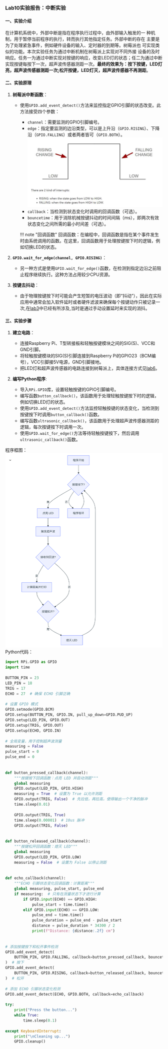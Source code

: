 ### Lab10实验报告：中断实验

#### 一、实验介绍
在计算机系统中，外部中断是指在程序执行过程中，由外部输入触发的一
种机制，用于暂停当前程序的执行，转而执行其他指定任务。外部中断的存在
主要是为了处理紧急事件，例如硬件设备的输入、定时器的到期等。树莓派也
可实现类似的功能。本次实验任务为通过中断机制在树莓派上实现对不同外接
设备的及时响应。任务一为通过中断实现对按键的响应，改变LED灯的状态；任二为通过中断实现按键每按下一次，超声波传感器测距一次。**最终的效果为：按下按键，LED灯亮，超声波传感器测距一次;松开按键，LED灯灭，超声波传感器不再测距**。

#### 二、实验原理
1. **树莓派中断函数**：
   - 使用`GPIO.add_event_detect()`方法来监控指定GPIO引脚的状态改变。此方法接受四个参数：
     - `channel`：需要监测的GPIO引脚编号。
     - `edge`：指定要监测的边沿类型，可以是上升沿（`GPIO.RISING`）、下降沿（`GPIO.FALLING`）或者两者皆可（`GPIO.BOTH`）。![alt text](images/image-18.png)
     - `callback`：当检测到状态变化时调用的回调函数（可选）。
     - `bouncetime`：用于消除机械按键抖动的时间间隔（ms），即两次有效状态变化之间所需的最小时间差（可选）。
  
      !!! note "回调函数"
          回调函数：在编程中，回调函数是指在某个事件发生时由系统调用的函数。在这里，回调函数用于处理按键按下时的逻辑，例如切换LED的状态。

2. **`GPIO.wait_for_edge(channel, GPIO.RISING)`**：
   - 另一种方式是使用`GPIO.wait_for_edge()`函数，在检测到指定边沿之前阻止程序继续执行。这种方法占用较少CPU资源。

3. **按键去抖动**：
   - 由于物理按键按下时可能会产生短暂的电压波动（即“抖动”），因此在实际应用中通常会加入软件延时或者硬件滤波来确保每个按键动作只被记录一次,在[lab3](lab3.md)中已经有所涉及,当时是通过手动设置延时来实现的消抖。

#### 三、实验步骤
1. **建立电路**：
   - 连接Raspberry Pi、T型转接板和轻触按键模块之间的SIG(S)、VCC和GND引脚。
   - 将轻触按键模块的SIG(S)引脚连接到Raspberry Pi的GPIO23（BCM编号），VCC引脚接5V电源，GND引脚接地。
   - 把LED灯和超声波传感器的电路连接到树莓派上，具体连接方式见[lab6](lab6.md)。
  
2. **编写Python程序**:
   - 导入`RPi.GPIO`库，设置轻触按键的GPIO引脚编号。
   - 编写函数`button_callback()`，该函数用于处理轻触按键按下时的逻辑，例如切换LED灯的状态。
   - 使用`GPIO.add_event_detect()`方法监控轻触按键的状态变化，当检测到按键按下时调用`button_callback()`函数。
   - 编写函数`ultrasonic_callback()`，该函数用于处理超声波传感器测距的逻辑，每次按键按下时调用一次。
   - 使用`GPIO.wait_for_edge()`方法等待轻触按键按下，然后调用`ultrasonic_callback()`函数。

程序框图：
![alt text](image-8.png)
Python代码：

```python
import RPi.GPIO as GPIO
import time

BUTTON_PIN = 23
LED_PIN = 18
TRIG = 17
ECHO = 27  # 确保 ECHO 引脚正确

# 设置 GPIO 模式
GPIO.setmode(GPIO.BCM)
GPIO.setup(BUTTON_PIN, GPIO.IN, pull_up_down=GPIO.PUD_UP)
GPIO.setup(LED_PIN, GPIO.OUT)
GPIO.setup(TRIG, GPIO.OUT)
GPIO.setup(ECHO, GPIO.IN)

# 全局变量，用于控制超声波测量
measuring = False
pulse_start = 0
pulse_end = 0


def button_pressed_callback(channel):
    """按键按下回调函数：点亮 LED 并启动测距"""
    global measuring
    GPIO.output(LED_PIN, GPIO.HIGH)
    measuring = True  # 设置为 True 以允许测距
    GPIO.output(TRIG, False)  # 先拉低，再拉高，使得输出一个干净的脉冲
    time.sleep(0.01)

    GPIO.output(TRIG, True)
    time.sleep(0.00001)  # 10us 脉冲
    GPIO.output(TRIG, False)


def button_released_callback(channel):
    """按键松开回调函数：熄灭 LED"""
    global measuring
    GPIO.output(LED_PIN, GPIO.LOW)
    measuring = False  # 设置为 False 以停止测距


def echo_callback(channel):
    """ECHO 引脚状态变化回调函数：计算距离"""
    global measuring, pulse_start, pulse_end
    if measuring:  # 只有在测量状态下才进行计算
        if GPIO.input(ECHO) == GPIO.HIGH:
            pulse_start = time.time()
        elif GPIO.input(ECHO) == GPIO.LOW:
            pulse_end = time.time()
            pulse_duration = pulse_end - pulse_start
            distance = pulse_duration * 34300 / 2
            print(f"Distance: {distance:.2f} cm")


# 添加按键按下和松开事件检测
GPIO.add_event_detect(
    BUTTON_PIN, GPIO.FALLING, callback=button_pressed_callback, bouncetime=200
)  # 按下
GPIO.add_event_detect(
    BUTTON_PIN, GPIO.RISING, callback=button_released_callback, bouncetime=200
)  # 松开

# 添加 ECHO 引脚状态变化检测
GPIO.add_event_detect(ECHO, GPIO.BOTH, callback=echo_callback)

try:
    print("Press the button...")
    while True:
        time.sleep(0.1)

except KeyboardInterrupt:
    print("\nCleaning up...")
    GPIO.cleanup()
```


